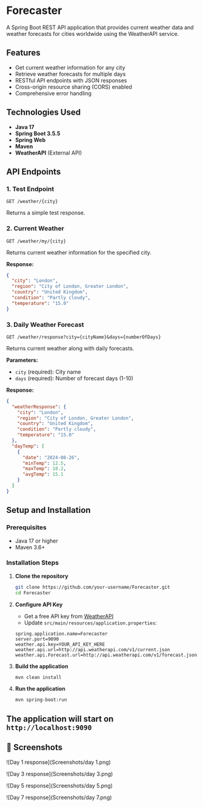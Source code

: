 # Forecaster

A Spring Boot REST API application that provides current weather data and weather forecasts for cities worldwide using the WeatherAPI service.

## Features

- Get current weather information for any city
- Retrieve weather forecasts for multiple days
- RESTful API endpoints with JSON responses
- Cross-origin resource sharing (CORS) enabled
- Comprehensive error handling

## Technologies Used

- **Java 17**
- **Spring Boot 3.5.5**
- **Spring Web**
- **Maven**
- **WeatherAPI** (External API)

## API Endpoints

### 1. Test Endpoint
```
GET /weather/{city}
```
Returns a simple test response.

### 2. Current Weather
```
GET /weather/my/{city}
```
Returns current weather information for the specified city.

**Response:**
```json
{
  "city": "London",
  "region": "City of London, Greater London",
  "country": "United Kingdom",
  "condition": "Partly cloudy",
  "temperature": "15.0"
}
```

### 3. Daily Weather Forecast
```
GET /weather/response?city={cityName}&days={numberOfDays}
```
Returns current weather along with daily forecasts.

**Parameters:**
- `city` (required): City name
- `days` (required): Number of forecast days (1-10)

**Response:**
```json
{
  "weatherResponse": {
    "city": "London",
    "region": "City of London, Greater London", 
    "country": "United Kingdom",
    "condition": "Partly cloudy",
    "temperature": "15.0"
  },
  "dayTemp": [
    {
      "date": "2024-08-26",
      "minTemp": 12.5,
      "maxTemp": 18.2,
      "avgTemp": 15.1
    }
  ]
}
```

## Setup and Installation

### Prerequisites
- Java 17 or higher
- Maven 3.6+

### Installation Steps

1. **Clone the repository**
   ```bash
   git clone https://github.com/your-username/Forecaster.git
   cd Forecaster
   ```

2. **Configure API Key**
   - Get a free API key from [WeatherAPI](https://www.weatherapi.com/)
   - Update `src/main/resources/application.properties`:
   ```properties
   spring.application.name=Forecaster
   server.port=9090
   weather.api.key=YOUR_API_KEY_HERE
   weather.api.url=http://api.weatherapi.com/v1/current.json
   weather.api.Forecast.url=http://api.weatherapi.com/v1/forecast.json
   ```

3. **Build the application**
   ```bash
   mvn clean install
   ```

4. **Run the application**
   ```bash
   mvn spring-boot:run
   ```

The application will start on `http://localhost:9090`
---
## 📸 Screenshots
![Day 1 response](Screenshots/day 1.png)

![Day 3 response](Screenshots/day 3.png)

![Day 5 response](Screenshots/day 5.png)

![Day 7 response](Screenshots/day 7.png)
